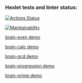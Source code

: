 ### Hexlet tests and linter status:
[![Actions Status](https://github.com/allburtseva/frontend-project-44/workflows/hexlet-check/badge.svg)](https://github.com/allburtseva/frontend-project-44/actions)

[![Maintainability](https://api.codeclimate.com/v1/badges/5268022f53e6d12a3aa7/maintainability)](https://codeclimate.com/github/allburtseva/frontend-project-44/maintainability)

[brain-even demo](https://asciinema.org/a/sNkZyxBLw7veYKuDCf5wAiMy9/ "brain-even")

[brain-calc demo](https://asciinema.org/a/3TvCcCE3TCZQzuAYM67KmAfag/ "brain-calc")

[brain-gcd demo](https://asciinema.org/a/zfoGifePWsxDx0syitK9vZswf/ "brain-gcd")

[brain-progression demo](https://asciinema.org/a/RKOqELYzec7gaEn50TxjDYcDH/ "brain-progression")

[brain-prime demo](https://asciinema.org/a/yn34TpRAjqh42F8koMZZBJR7p/ "brain-prime")
